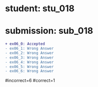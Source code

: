 # student: stu_018
# submission: sub_018

```diff
+ ex06_0: Accepted
- ex06_1: Wrong Answer
- ex06_2: Wrong Answer
- ex06_3: Wrong Answer
- ex06_4: Wrong Answer
- ex06_5: Wrong Answer
- ex06_6: Wrong Answer
```
#incorrect=6
#correct=1
